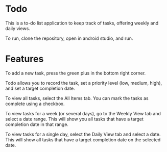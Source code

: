 # Todo
This is a to-do list application to keep track of tasks, offering weekly and daily views.

To run, clone the repository, open in android studio, and run.

# Features
To add a new task, press the green plus in the bottom right corner. 

Todo allows you to record the task, set a priority level (low, medium, high), and set a target completion date.

To view all tasks, select the All Items tab. You can mark the tasks as complete using a checkbox.

To view tasks for a week (or several days), go to the Weekly View tab and select a date range. This will show you all tasks that have a target completion date in that range.

To view tasks for a single day, select the Daily View tab and select a date. This will show all tasks that have a target completion date on the selected date.

